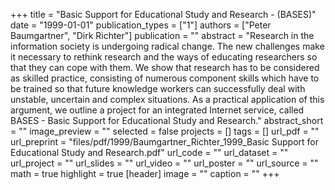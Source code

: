 +++
title = "Basic Support for Educational Study and Research - (BASES)"
date = "1999-01-01"
publication_types = ["1"]
authors = ["Peter Baumgartner", "Dirk Richter"]
publication = ""
abstract = "Research in the information society is undergoing radical change. The new challenges make it necessary to rethink research and the ways of educating researchers so that they can cope with them. We show that research has to be considered as skilled practice, consisting of numerous component skills which have to be trained so that future knowledge workers can successfully deal with unstable, uncertain and complex situations. As a practical application of this argument, we outline a project for an integrated Internet service, called BASES - Basic Support for Educational Study and Research."
abstract_short = ""
image_preview = ""
selected = false
projects = []
tags = []
url_pdf = ""
url_preprint = "files/pdf/1999/Baumgartner_Richter_1999_Basic Support for Educational Study and Research.pdf"
url_code = ""
url_dataset = ""
url_project = ""
url_slides = ""
url_video = ""
url_poster = ""
url_source = ""
math = true
highlight = true
[header]
image = ""
caption = ""
+++
